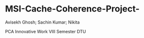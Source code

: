 # MSI-Cache-Coherence-Project-
Avisekh Ghosh; Sachin Kumar; Nikita

PCA Innovative Work
VIII Semester
DTU 
